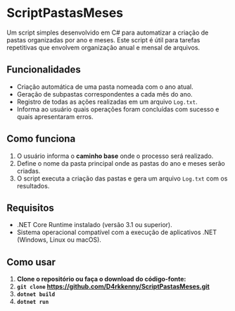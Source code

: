 # ScriptPastasMeses

Um script simples desenvolvido em C# para automatizar a criação de pastas organizadas por ano e meses. Este script é útil para tarefas repetitivas que envolvem organização anual e mensal de arquivos.

## Funcionalidades

- Criação automática de uma pasta nomeada com o ano atual.
- Geração de subpastas correspondentes a cada mês do ano.
- Registro de todas as ações realizadas em um arquivo `Log.txt`.
- Informa ao usuário quais operações foram concluídas com sucesso e quais apresentaram erros.

## Como funciona

1. O usuário informa o **caminho base** onde o processo será realizado.
2. Define o nome da pasta principal onde as pastas do ano e meses serão criadas.
3. O script executa a criação das pastas e gera um arquivo `Log.txt` com os resultados.

## Requisitos

- .NET Core Runtime instalado (versão 3.1 ou superior).
- Sistema operacional compatível com a execução de aplicativos .NET (Windows, Linux ou macOS).

## Como usar

1. **Clone o repositório ou faça o download do código-fonte:**
2. **`git clone` https://github.com/D4rkkenny/ScriptPastasMeses.git**
3. **`dotnet build`**
4. **`dotnet run`**
